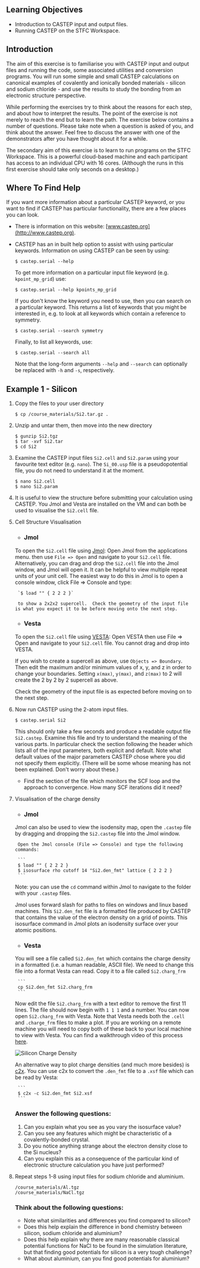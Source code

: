 ## Learning Objectives
* Introduction to CASTEP input and output files.
* Running CASTEP on the STFC Workspace.

## Introduction

The aim of this exercise is to familiarise you with CASTEP input and output files and running the code, some associated utilities and conversion programs. You will run some simple and small CASTEP calculations on canonical examples of covalently and ionically bonded materials - silicon and sodium chloride - and use the results to study the bonding from an electronic structure perspective.

While performing the exercises try to think about the reasons for each step, and about how to interpret the results. The point of the exercise is not merely to reach the end but to learn the path. The exercise below contains a number of questions. Please take note when a question is asked of you, and think about the answer. Feel free to discuss the answer with one of the demonstrators after you have thought about it for a while.

The secondary aim of this exercise is to learn to run programs on the STFC Workspace. This is a powerful cloud-based machine and each participant has access to an individual CPU with 16 cores. (Although the runs in this first exercise should take only seconds on a desktop.) 

## Where To Find Help

If you want more information about a particular CASTEP keyword, or you want to find if CASTEP has particular functionality, there are a few places you can look.

* There is information on this website: [www.castep.org](http://www.castep.org).
* CASTEP has an in built help option to assist with using particular keywords.  Information on using CASTEP can be seen by using:

	`$ castep.serial --help`

	To get more information on a particular input file keyword (e.g. `kpoint_mp_grid`) use:
	
	`$ castep.serial --help kpoints_mp_grid`

	If you don't know the keyword you need to use, then you can search on a particular keyword. This returns a list of keywords that you might be interested in, e.g. to look at all keywords which contain a reference to symmetry.

	`$ castep.serial --search symmetry`

	Finally, to list all keywords, use:

	`$ castep.serial --search all`
	
	Note that the long-form arguments `--help` and `--search` can optionally be replaced with `-h` and `-s`, respectively.


## Example 1 - Silicon
1. Copy the files to your user directory

	`$ cp /course_materials/Si2.tar.gz .`

2. Unzip and untar them, then move into the new directory

	```
	$ gunzip Si2.tgz
	$ tar -xvf Si2.tar
	$ cd Si2
	```

3. Examine the CASTEP input files `Si2.cell` and `Si2.param` using your favourite text editor (e.g. `nano`).
The `Si_00.usp` file is a pseudopotential file, you do not need to understand it at the moment.

	```
	$ nano Si2.cell
	$ nano Si2.param
	```

4. It is useful to view the structure before submitting your calculation using CASTEP. You Jmol and Vesta are installed on the VM and can both be used to visualise the `Si2.cell` file.

5. Cell Structure Visualisation
	* ### Jmol
	To open the `Si2.cell` file using [Jmol](http://www.jmol.org):
	Open Jmol from the applications menu. 
	then use `File => Open` and navigate to your `Si2.cell` file.
	Alternatively, you can drag and drop the `Si2.cell` file into the Jmol window, and Jmol will open it. 
	It can be helpful to view multiple repeat units of your unit cell.  The easiest way to do this in Jmol is to open a console window,
	click File => Console and type:
	
		`$ load "" { 2 2 2 }`
	
		to show a 2x2x2 supercell.  Check the geometry of the input file is what you expect it to be before moving onto the next step.

	* ### Vesta
	To open the `Si2.cell` file using [VESTA](http://www.jp-minerals.org/vesta/en/):
	Open VESTA then use File => Open and navigate to your `Si2.cell` file.
	You cannot drag and drop into VESTA.

    If you wish to create a supercell as above, use `Objects => Boundary`. 
	Then edit the maximum and/or minimum values of x, y, and z in order to change your boundaries.
	Setting `x(max)`, `y(max)`, and `z(max)` to 2 will create the 2 by 2 by 2 supercell as above. 

	Check the geometry of the input file is as expected before moving on to the next step.

6. Now run CASTEP using the 2-atom input files.

	`$ castep.serial Si2`
	
	This should only take a few seconds and produce a readable output file `Si2.castep`. Examine this file and try to understand the meaning of the various parts. In particular check the section following the header which lists all of the input parameters, both explicit and default. Note what default values of the major parameters CASTEP chose where you did not specify them explicitly. (There will be some whose meaning has not been explained. Don't worry about these.) 

	* Find the section of the file which monitors the SCF loop and the approach to convergence. How many SCF iterations did it need?

7. Visualisation of the charge density
	* ### Jmol
	Jmol can also be used to view the isodensity map, open the `.castep` file by dragging and dropping the `Si2.castep` file into the Jmol window. 

		Open the Jmol console (File => Console) and type the following commands:
		
		```
		$ load "" { 2 2 2 }
		$ isosurface rho cutoff 14 "Si2.den_fmt" lattice { 2 2 2 }
		```
		
	Note: you can use the `cd` command within Jmol to navigate to the folder with your `.castep` files.

	Jmol uses forward slash for paths to files on windows and linux based machines.
This `Si2.den_fmt` file is a formatted file produced by CASTEP that contains the value of the electron density on a grid of points.  This isosurface command in Jmol plots an isodensity surface over your atomic positions.

	* ### Vesta
	You will see a file called `Si2.den_fmt` which contains the charge density in a formatted (i.e. a human readable, ASCII file). We need to change this file into a format Vesta can read. Copy it to a file called `Si2.charg_frm`

		```
		cp Si2.den_fmt Si2.charg_frm
		```
  
	Now edit the file `Si2.charg_frm` with a text editor to remove the first 11 lines. The file should now begin with `1 1 1` and a number. You can now open `Si2.charg_frm` with Vesta. Note that Vesta needs both the `.cell` and `.charge_frm` files to make a plot. If you are working on a remote machine you will need to copy both of these back to your local machine to view with Vesta. You can find a walkthrough video of this process [here](https://youtu.be/_c2Hk4jxmm4).

	![Silicon Charge Density](../img/silicon_charge_density.png)
  
	An alternative way to plot charge densities (and much more besides) is [c2x](https://www.c2x.org.uk). You can use c2x to convert the `.den_fmt` file to a `.xsf` file which can be read by Vesta:
	
		```
		$ c2x -c Si2.den_fmt Si2.xsf
		```


	### Answer the following questions:
	1. Can you explain what you see as you vary the isosurface value?
	2. Can you see any features which might be characteristic of a covalently-bonded crystal.
	3. Do you notice anything strange about the electron density close to the Si nucleus? 
	4. Can you explain this as a consequence of the particular kind of electronic structure calculation you have just performed?

1. Repeat steps 1-8 using input files for sodium chloride and aluminium.

	```
	/course_materials/Al.tgz
	/course_materials/NaCl.tgz
	```
	
	### Think about the following questions:
	
	* Note what similarities and differences you find compared to silicon? 
	* Does this help explain the difference in bond chemistry between silicon, sodium chloride and aluminium?
	* Does this help explain why there are many reasonable classical potential functions for NaCl to be found
	  in the simulation literature, but that finding good potentials for silicon is a very tough challenge?
	* What about aluminium, can you find good potentials for aluminium?
